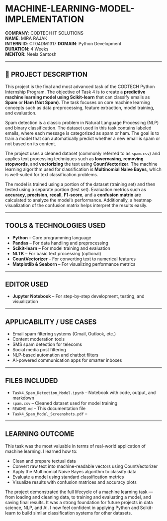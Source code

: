 # MACHINE-LEARNING-MODEL-IMPLEMENTATION

**COMPANY**: CODTECH IT SOLUTIONS  
**NAME**: MIRA RAJAK  
**INTERN ID**: CT04DM1317
**DOMAIN**: Python Development  
**DURATION**: 4 Weeks  
**MENTOR**: Neela Santosh  

---

## 📌 PROJECT DESCRIPTION

This project is the final and most advanced task of the CODTECH Python Internship Program. The objective of Task 4 is to create a **predictive machine learning model using Scikit-learn** that can classify emails as **Spam** or **Ham (Not Spam)**. The task focuses on core machine learning concepts such as data preprocessing, feature extraction, model training, and evaluation.

Spam detection is a classic problem in Natural Language Processing (NLP) and binary classification. The dataset used in this task contains labeled emails, where each message is categorized as spam or ham. The goal is to train a model that can automatically predict whether a new email is spam or not based on its content.

The project uses a cleaned dataset (commonly referred to as `spam.csv`) and applies text processing techniques such as **lowercasing**, **removing stopwords**, and **vectorizing** the text using **CountVectorizer**. The machine learning algorithm used for classification is **Multinomial Naive Bayes**, which is well-suited for text classification problems.

The model is trained using a portion of the dataset (training set) and then tested using a separate portion (test set). Evaluation metrics such as **accuracy**, **precision**, **recall**, **F1-score**, and a **confusion matrix** are calculated to analyze the model’s performance. Additionally, a heatmap visualization of the confusion matrix helps interpret the results easily.

---

##  TOOLS & TECHNOLOGIES USED

- **Python** – Core programming language  
- **Pandas** – For data handling and preprocessing  
- **Scikit-learn** – For model training and evaluation  
- **NLTK** – For basic text processing (optional)  
- **CountVectorizer** – For converting text to numerical features  
- **Matplotlib & Seaborn** – For visualizing performance metrics  

---

##  EDITOR USED

- **Jupyter Notebook** – For step-by-step development, testing, and visualization   

---

##  APPLICABILITY / USE CASES

-  Email spam filtering systems (Gmail, Outlook, etc.)  
-  Content moderation tools  
-  SMS spam detection for telecoms  
-  Social media post filtering  
-  NLP-based automation and chatbot filters  
-  AI-powered communication apps for smarter inboxes  

---

##  FILES INCLUDED

- `Task4_Spam_Detection_Model.ipynb` – Notebook with code, output, and markdown  
- `spam.csv` – Cleaned dataset used for model training  
- `README.md` – This documentation file  
-  `Task4_Spam_Model_Screenshots.pdf` – 

---

## LEARNING OUTCOME

This task was the most valuable in terms of real-world application of machine learning. I learned how to:
- Clean and prepare textual data
- Convert raw text into machine-readable vectors using CountVectorizer
- Apply the Multinomial Naive Bayes algorithm to classify data
- Evaluate a model using standard classification metrics
- Visualize results with confusion matrices and accuracy plots

The project demonstrated the full lifecycle of a machine learning task — from loading and cleaning data, to training and evaluating a model, and saving final results. It was a strong foundation for future projects in data science, NLP, and AI. I now feel confident in applying Python and Scikit-learn to build similar classification systems for other datasets.

